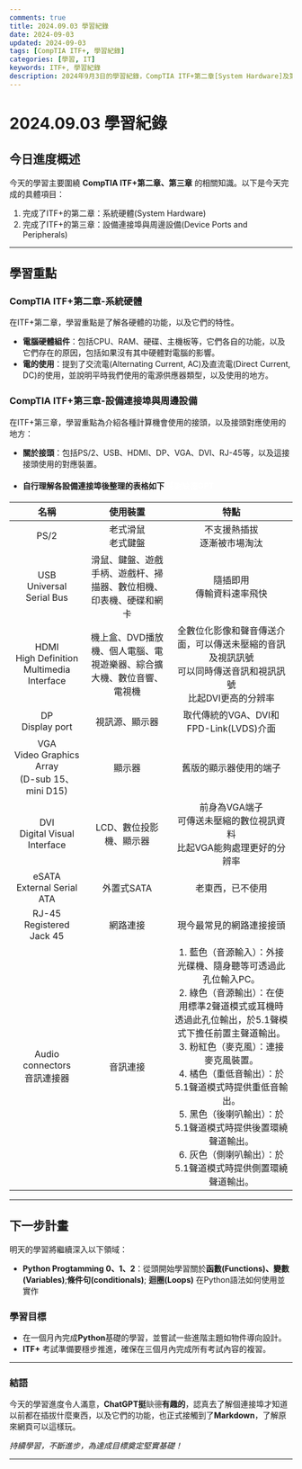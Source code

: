 ```yaml
---
comments: true
title: 2024.09.03 學習紀錄
date: 2024-09-03
updated: 2024-09-03
tags: [CompTIA ITF+, 學習紀錄]
categories: [學習, IT]
keywords: ITF+, 學習紀錄
description: 2024年9月3日的學習紀錄，CompTIA ITF+第二章[System Hardware]及第三章[Device Ports and Peripherals]的學習內容。
---
```


# 2024.09.03 學習紀錄

## 今日進度概述

今天的學習主要圍繞 **CompTIA ITF+第二章、第三章** 的相關知識。以下是今天完成的具體項目：

1. 完成了ITF+的第二章：系統硬體(System Hardware)
2. 完成了ITF+的第三章：設備連接埠與周邊設備(Device Ports and Peripherals)

---

## 學習重點

### CompTIA ITF+第二章-系統硬體

在ITF+第二章，學習重點是了解各硬體的功能，以及它們的特性。
- **電腦硬體組件**：包括CPU、RAM、硬碟、主機板等，它們各自的功能，以及它們存在的原因，包括如果沒有其中硬體對電腦的影響。
- **電的使用**：提到了交流電(Alternating Current, AC)及直流電(Direct Current, DC)的使用，並說明平時我們使用的電源供應器類型，以及使用的地方。

### CompTIA ITF+第三章-設備連接埠與周邊設備

在ITF+第三章，學習重點為介紹各種計算機會使用的接頭，以及接頭對應使用的地方：

- **關於接頭**：包括PS/2、USB、HDMI、DP、VGA、DVI、RJ-45等，以及這接接頭使用的對應裝置。

- #### 自行理解各設備連接埠後整理的表格如下 **<font color=#FFFFFF>感謝缺德GPT</font>**
| 名稱 | 使用裝置 | 特點 | 
| :---: | :---: | :---: |
| PS/2 | 老式滑鼠<br>老式鍵盤 | 不支援熱插拔<br>逐漸被市場淘汰 | 
| USB<br>Universal Serial Bus | 滑鼠、鍵盤、遊戲手柄、遊戲杆、掃描器、數位相機、印表機、硬碟和網卡 | 隨插即用<br>傳輸資料速率飛快 | 
| HDMI<br>High Definition Multimedia Interface | 機上盒、DVD播放機、個人電腦、電視遊樂器、綜合擴大機、數位音響、電視機 | 全數位化影像和聲音傳送介面，可以傳送未壓縮的音訊及視訊訊號<br>可以同時傳送音訊和視訊訊號<br>比起DVI更高的分辨率 |
| DP<br>Display port | 視訊源、顯示器 | 取代傳統的VGA、DVI和FPD-Link(LVDS)介面 |
| VGA<br>Video Graphics Array<br>(D-sub 15、mini D15) | 顯示器 | 舊版的顯示器使用的端子 |
| DVI<br>Digital Visual Interface | LCD、數位投影機、顯示器 | 前身為VGA端子<br>可傳送未壓縮的數位視訊資料<br>比起VGA能夠處理更好的分辨率 |
| eSATA<br>External Serial ATA | 外置式SATA | 老東西，已不使用 |
| RJ-45<br>Registered Jack 45 | 網路連接 | 現今最常見的網路連接接頭 |
| Audio connectors<br>音訊連接器 | 音訊連接 | 1. 藍色（音源輸入）：外接光碟機、隨身聽等可透過此孔位輸入PC。<br>2. 綠色（音源輸出）：在使用標準2聲道模式或耳機時透過此孔位輸出，於5.1聲模式下擔任前置主聲道輸出。<br>3. 粉紅色（麥克風）：連接麥克風裝置。<br>4. 橘色（重低音輸出）：於5.1聲道模式時提供重低音輸出。<br>5. 黑色（後喇叭輸出）：於5.1聲道模式時提供後置環繞聲道輸出。<br>6. 灰色（側喇叭輸出）：於5.1聲道模式時提供側置環繞聲道輸出。 |


---

## 下一步計畫

明天的學習將繼續深入以下領域：

- **Python Progtamming 0、1、2**：從頭開始學習關於**函數(Functions)、變數(Variables)**;**條件句(conditionals)**; **迴圈(Loops)** 在Python語法如何使用並實作

### 學習目標

- 在一個月內完成**Python**基礎的學習，並嘗試一些進階主題如物件導向設計。
- **ITF+** 考試準備要穩步推進，確保在三個月內完成所有考試內容的複習。



---

### 結語

今天的學習進度令人滿意，**ChatGPT挺<font color=#808080>~~缺德~~</font>有趣的**，認真去了解個連接埠才知道以前都在插拔什麼東西，以及它們的功能，也正式接觸到了**Markdown**，了解原來網頁可以這樣玩。

_持續學習，不斷進步，為達成目標奠定堅實基礎！_

---
